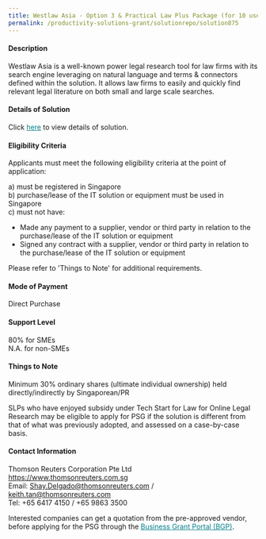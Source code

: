 ```yaml
---
title: Westlaw Asia - Option 3 & Practical Law Plus Package (for 10 users)
permalink: /productivity-solutions-grant/solutionrepo/solution875
---
```


#### Description

Westlaw Asia is a well-known power legal research tool for law firms with its search engine leveraging on natural language and terms & connectors defined within the solution. It allows law firms to easily and quickly find relevant legal literature on both small and large scale searches. 

#### Details of Solution

Click <a href='https://govassist.gobusiness.gov.sg/images/psg/WestLaw_Asia_Annex_3_Final_ext_Part_5.pdf' style='color:#037e8a'>here</a> to view details of solution.

#### Eligibility Criteria

Applicants must meet the following eligibility criteria at the point of application:

a) must be registered in Singapore <br>
b) purchase/lease of the IT solution or equipment must be used in Singapore <br>
c) must not have:
- Made any payment to a supplier, vendor or third party in relation to the purchase/lease of the IT solution or equipment
- Signed any contract with a supplier, vendor or third party in relation to the purchase/lease of the IT solution or equipment

Please refer to 'Things to Note' for additional requirements.

#### Mode of Payment
Direct Purchase

#### Support Level
80% for SMEs <br>
N.A. for non-SMEs

#### Things to Note
Minimum 30% ordinary shares (ultimate individual ownership) held directly/indirectly by Singaporean/PR

SLPs who have enjoyed subsidy under Tech Start for Law for Online Legal Research may be eligible to apply for PSG if the solution is different from that of what was previously adopted, and assessed on a case-by-case basis.

#### Contact Information
Thomson Reuters Corporation Pte Ltd<br>https://www.thomsonreuters.com.sg<br>Email: Shay.Delgado@thomsonreuters.com / keith.tan@thomsonreuters.com<br>Tel: +65 6417 4150 / +65 9863 3500

Interested companies can get a quotation from the pre-approved vendor, before applying for the PSG through the <a target='_blank' style='color:#037e8a' href='https://www.businessgrants.gov.sg/'>Business Grant Portal (BGP)</a>.
